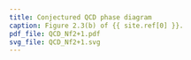 ```yaml
---
title: Conjectured QCD phase diagram
caption: Figure 2.3(b) of {{ site.ref[0] }}.
pdf_file: QCD_Nf2+1.pdf
svg_file: QCD_Nf2+1.svg
---
```

